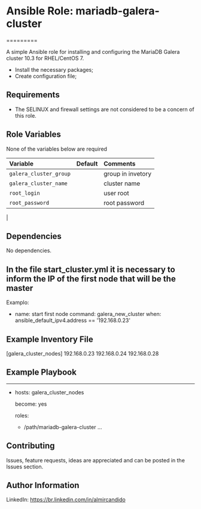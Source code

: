 # Ansible Role: mariadb-galera-cluster
=========

A simple Ansible role for installing and configuring the MariaDB Galera cluster 10.3 for RHEL/CentOS 7.

- Install the necessary packages;
- Create configuration file;


Requirements
------------

- The SELINUX and firewall settings are not considered to be a concern of this role.

Role Variables
--------------


None of the variables below are required

| Variable                                     | Default                       | Comments                                                                                |
| :---                                         | :---                          | :---                                                                                    |
| `galera_cluster_group`                       |                               | group in invetory                                                                       |
| `galera_cluster_name`                        |                               | cluster name                                                                            |
| `root_login`                                 |                               | user root                                                                               |
| `root_password`                              |                               | root password                                                                           |
|



Dependencies
------------

No dependencies.

## In the file start_cluster.yml it is necessary to inform the IP of the first node that will be the master

Examplo:

- name: start first node
  command: galera_new_cluster
  when: ansible_default_ipv4.address == '192.168.0.23'

Example Inventory File
----------------------
[galera_cluster_nodes]
192.168.0.23
192.168.0.24
192.168.0.28


Example Playbook
----------------

---
- hosts: galera_cluster_nodes

  become: yes
  
  roles:
  
    - /path/mariadb-galera-cluster
...

## Contributing

Issues, feature requests, ideas are appreciated and can be posted in the Issues section.


Author Information
------------------
LinkedIn: https://br.linkedin.com/in/almircandido
